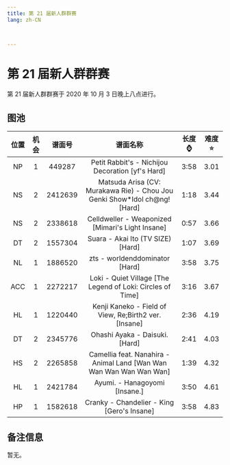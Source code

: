```yaml
---
title: 第 21 届新人群群赛
lang: zh-CN



---
```


# 第 21 届新人群群赛

第 21 届新人群群赛于 2020 年 10 月 3 日晚上八点进行。

## 图池

| 位置 | 机会 | 谱面号 | 谱面名称 | 长度⌚️ | 难度⭐️ |
| :-: | :-: | :-: | :-: | :-: | :-: |
| NP | 1 | 449287 | Petit Rabbit's - Nichijou Decoration [yf's Hard] | 3:58 | 3.01 |
| NS | 2 | 2412639 | Matsuda Arisa (CV: Murakawa Rie) - Chou Jou Genki Show*Idol ch@ng! [Hard] | 1:18 | 3.44 |
| NS | 2 | 2338618 | Celldweller - Weaponized [Mimari's Light Insane] | 0:57 | 3.66 |
| DT | 2 | 1557304 | Suara - Akai Ito (TV SIZE) [Hard] | 1:07 | 3.69 |
| NL | 1 | 1886520 | zts - worldenddominator [Hard] | 3:58 | 3.75 |
| ACC | 1 | 2272217 | Loki - Quiet Village [The Legend of Loki: Circles of Time] | 3:16 | 3.67 |
| HL | 1 | 1220440 | Kenji Kaneko - Field of View, Re;Birth2 ver. [Insane] | 2:36 | 4.19 |
| DT | 2 | 2345776 | Ohashi Ayaka - Daisuki. [Hard] | 2:41 | 4.03 |
| HS | 2 | 2265858 | Camellia feat. Nanahira - Animal Land [Wan Wan Wan Wan Wan Wan Wan] | 1:39 | 4.32 |
| HL | 1 | 2421784 | Ayumi. - Hanagoyomi [Insane.] | 3:50 | 4.61 |
| HP | 1 | 1582618 | Cranky - Chandelier - King [Gero's Insane] | 3:58 | 4.83 |

## 备注信息

暂无。